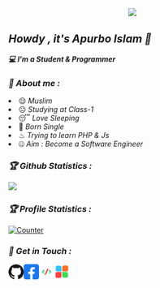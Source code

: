 <!-- Github README -->
<p align="center"><a href="https://github.com/softexapurbo">
<img height="165" src="https://github-readme-stats.vercel.app/api?username=apurboislam&show_icons=true&include_all_commits=true&theme=react&cache_seconds=3200&hide_border=true" /></a>
&nbsp;&nbsp;&nbsp;
<!--<a href="https://github.com/softexapurbo"><img src="https://github-readme-stats.vercel.app/api/top-langs/?username=softexapurbo&layout=compact&theme=react&hide_border=true" />
</a></p>-->

<h2><b><i>Howdy , it's Apurbo Islam 👋</i></b></h2>
<b><i>💻 I'm a Student & Programmer</i></b>

<h3><b><i>🤠 About me :</i></b></h3>
<li> 😌 <i>Muslim</i></li>
<li> 😐 <i>Studying at Class-1</i></li>
<li> 😴 <i>Love Sleeping</i></li>
<li> 🙂 <i>Born Single</i></li>
<li> ♨ <i>Trying to learn PHP & Js</i></li>
<li> 🤐 <i>Aim : Become a Software Engineer</i></li>
<!--<h3><b><i>☠ Works :</i></b></h3>
<li> <a href="https://github.com/htr-tech/zphisher">Zphisher - Automated Phishing Tool with 30+ Unique Phishing Templates.</a>
<li> <a href="https://github.com/htr-tech/nexphisher">NexPhisher - Advanced Phishing Tool with Unique Phishing Templates.</a>
<li> <a href="https://github.com/hax0rtahm1d/Reverse-Engineering">Reverse Engineering - Some Tools Reverse Engineered by me.</a>
<li> <a href="https://github.com/htr-tech/host">Host - Temporarily Host Files from your device with this tool.</a>
<li> <a href="https://github.com/htr-tech/track-ip">Track-IP - An IP Tracking Tool written in Bash.</a>
<li> <a href="https://github.com/modded-ubuntu/modded-ubuntu">Modded Ubuntu - Run Ubuntu GUI on termux based on Proot-Distro.</a>
-->
<h3><b><i>🏆 Github Statistics :</i></b></h3>
<a href="https://github.com/apurboislam"><img width=550 src="https://github-profile-trophy.vercel.app/?username=apurboislam&theme=dracula&no-frame=true&title=Followers,Stars,Commit,Repository,Issues"/></a>

<h3><b><i>🏆 Profile Statistics :</i></b></h3>
<a href="https://github.com/apurboislam"><img height="25" title="Counter" src="https://komarev.com/ghpvc/?username=apurboislam&color=blueviolet&style=flat-square"></a>

<h3><b><i>📡 Get in Touch :</i></b></h3>
<a href="https://github.com/apurboislam"><img align="left" title="Github" alt="Github" width="30px" src="assets/github.png" /></a>
<a href="https://facebook.com/apurboislam69"><img align="left" title="Facebook" alt="Facebook" width="30px" src="assets/facebook.png" /></a>
<a href="https://youtube.com/c/10MinuteCoding"><img align="left" title="10 Minute Coding" alt="10 Minute Coding" width="30px" src="assets/10mc.png" /></a>
<a href="https://facebook.com/bitsoulapp"><img align="left" title="Softex, INC" alt="Softex, INC" width="30px" src="assets/softex.png" /></a>

